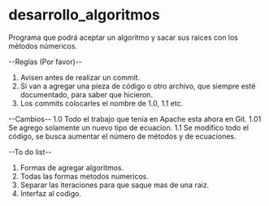 # desarrollo_algoritmos
Programa que podrá aceptar un algoritmo y sacar sus raices con los métodos númericos.

--Reglas (Por favor)--
1. Avisen antes de realizar un commit.
2. Si van a agregar una pieza de código o otro archivo, que siempre esté documentado, para saber que hicieron.
3. Los commits colocarles el nombre de 1.0, 1.1 etc.


--Cambios--
1.0 Todo el trabajo que tenia en Apache esta ahora en Git.
1.01 Se agrego solamente un nuevo tipo de ecuacion.
1.1 Se modifico todo el código, se busca aumentar el número de métodos y de ecuaciones. 

--To do list--
1. Formas de agregar algoritmos.
2. Todas las formas metodos numericos.
3. Separar las iteraciones para que saque mas de una raiz.
4. Interfaz al codigo.
